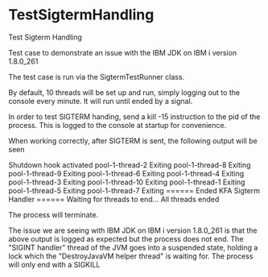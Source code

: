 # TestSigtermHandling
Test Sigterm Handling

Test case to demonstrate an issue with the IBM JDK on IBM i version 1.8.0_261 

The test case is run via the SigtermTestRunner class. 

By default, 10 threads will be set up and run, simply logging out to the console every minute. It will run until ended by a signal. 

In order to test SIGTERM handing, send a kill -15 instruction to the pid of the process. This is logged to the console at startup for convenience. 

When working correctly, after SIGTERM is sent, the following output will be seen 

Shutdown hook activated
pool-1-thread-2 Exiting
pool-1-thread-8 Exiting
pool-1-thread-9 Exiting
pool-1-thread-6 Exiting
pool-1-thread-4 Exiting
pool-1-thread-3 Exiting
pool-1-thread-10 Exiting
pool-1-thread-1 Exiting
pool-1-thread-5 Exiting
pool-1-thread-7 Exiting
====== Ended KFA Sigterm Handler ======
Waiting for threads to end...
All threads ended

The process will terminate. 

The issue we are seeing with IBM JDK on IBM i version 1.8.0_261 is that the above output is logged as expected but the process does not end. The "SIGINT handler" thread of the JVM goes into a suspended state, holding a lock which the "DestroyJavaVM helper thread" is waiting for. The process will only end with a SIGKILL 
